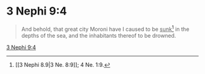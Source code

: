 # 3 Nephi 9:4

> And behold, that great city Moroni have I caused to be <u>sunk</u>[^a] in the depths of the sea, and the inhabitants thereof to be drowned.

[3 Nephi 9:4](https://www.churchofjesuschrist.org/study/scriptures/bofm/3-ne/9?lang=eng&id=p4#p4)


[^a]: [[3 Nephi 8.9|3 Ne. 8:9]]; 4 Ne. 1:9.

